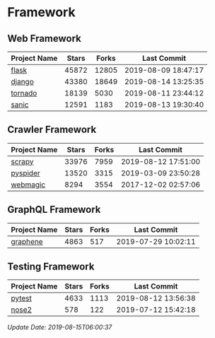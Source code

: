 # Framework

## Web Framework

| Project Name | Stars | Forks | Last Commit |
| ------------ | ----- | ----- | ----------- |
| [flask](https://github.com/pallets/flask) | 45872 | 12805 | 2019-08-09 18:47:17 |
| [django](https://github.com/django/django) | 43380 | 18649 | 2019-08-14 13:25:35 |
| [tornado](https://github.com/tornadoweb/tornado) | 18139 | 5030 | 2019-08-11 23:44:12 |
| [sanic](https://github.com/huge-success/sanic) | 12591 | 1183 | 2019-08-13 19:30:40 |

## Crawler Framework

| Project Name | Stars | Forks | Last Commit |
| ------------ | ----- | ----- | ----------- |
| [scrapy](https://github.com/scrapy/scrapy) | 33976 | 7959 | 2019-08-12 17:51:00 |
| [pyspider](https://github.com/binux/pyspider) | 13520 | 3315 | 2019-03-09 23:50:28 |
| [webmagic](https://github.com/code4craft/webmagic) | 8294 | 3554 | 2017-12-02 02:57:06 |

## GraphQL Framework

| Project Name | Stars | Forks | Last Commit |
| ------------ | ----- | ----- | ----------- |
| [graphene](https://github.com/graphql-python/graphene) | 4863 | 517 | 2019-07-29 10:02:11 |

## Testing Framework

| Project Name | Stars | Forks | Last Commit |
| ------------ | ----- | ----- | ----------- |
| [pytest](https://github.com/pytest-dev/pytest) | 4633 | 1113 | 2019-08-12 13:56:38 |
| [nose2](https://github.com/nose-devs/nose2) | 578 | 122 | 2019-07-12 15:42:18 |

*Update Date: 2019-08-15T06:00:37*